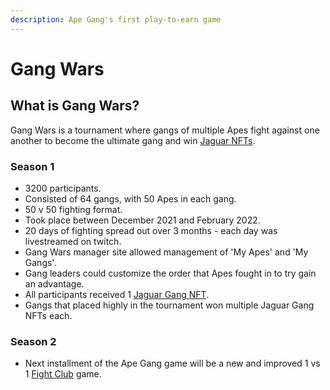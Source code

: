 ```yaml
---
description: Ape Gang's first play-to-earn game
---
```


# Gang Wars

## What is Gang Wars?

Gang Wars is a tournament where gangs of multiple Apes fight against one another to become the ultimate gang and win [Jaguar NFTs](../nft-collections/jaguar-gang.md).

### Season 1&#x20;

* 3200 participants.
* Consisted of 64 gangs, with 50 Apes in each gang.
* 50 v 50 fighting format.
* Took place between December 2021 and February 2022.
* 20 days of fighting spread out over 3 months - each day was livestreamed on twitch.
* Gang Wars manager site allowed management of 'My Apes' and 'My Gangs'.
* Gang leaders could customize the order that Apes fought in to try gain an advantage.
* All participants received 1 [Jaguar Gang NFT](../nft-collections/jaguar-gang.md).
* Gangs that placed highly in the tournament won multiple Jaguar Gang NFTs each.

### Season 2&#x20;

* Next installment of the Ape Gang game will be a new and improved 1 vs 1 [Fight Club](fight-club/) game.
